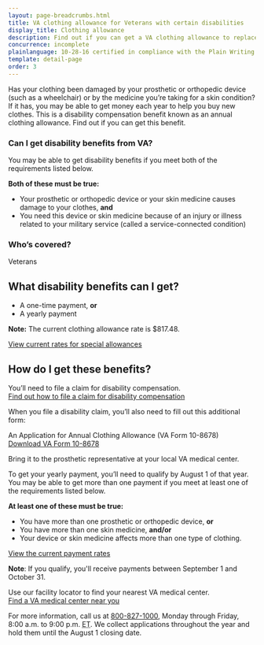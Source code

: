 ```yaml
---
layout: page-breadcrumbs.html
title: VA clothing allowance for Veterans with certain disabilities
display_title: Clothing allowance
description: Find out if you can get a VA clothing allowance to replace clothing damaged by your prosthetic or orthopedic device or by certain medicines. To get a yearly payment, you'll need to qualify by August 1 of each year. Learn more about rates and how to file a claim.
concurrence: incomplete
plainlanguage: 10-28-16 certified in compliance with the Plain Writing Act
template: detail-page
order: 3
---
```



<div class="va-introtext">

Has your clothing been damaged by your prosthetic or orthopedic device (such as a wheelchair) or by the medicine you’re taking for a skin condition? If it has, you may be able to get money each year to help you buy new clothes. This is a disability compensation benefit known as an annual clothing allowance. Find out if you can get this benefit.

</div>

<div class="feature" markdown="1">

### Can I get disability benefits from VA?

You may be able to get disability benefits if you meet both of the requirements listed below.

**Both of these must be true:**

  - Your prosthetic or orthopedic device or your skin medicine causes damage to your clothes, **and**
  - You need this device or skin medicine because of an injury or illness related to your military service (called a service-connected condition)



### Who’s covered?

Veterans
</div>

## What disability benefits can I get?

- A one-time payment, **or**
- A yearly payment <br>

**Note:** The current clothing allowance rate is $817.48. <br>

[View current rates for special allowances](https://www.benefits.va.gov/COMPENSATION/special_Benefit_Allowances_2018.asp)

## How do I get these benefits?

You’ll need to file a claim for disability compensation.<br>
[Find out how to file a claim for disability compensation](/disability/how-to-file-claim/)

When you file a disability claim, you’ll also need to fill out this additional form:

An Application for Annual Clothing Allowance (VA Form 10-8678)<br>
[Download VA Form 10-8678](https://www.va.gov/vaforms/medical/pdf/10-8678-fill.pdf)

Bring it to the prosthetic representative at your local VA medical center.

To get your yearly payment, you’ll need to qualify by August 1 of that year. You may be able to get more than one payment if you meet at least one of the requirements listed below.

**At least one of these must be true:**
- You have more than one prosthetic or orthopedic device, **or**
- You have more than one skin medicine, **and/or**
- Your device or skin medicine affects more than one type of clothing.

[View the current payment rates](https://www.benefits.va.gov/COMPENSATION/special_Benefit_Allowances_2018.asp)

**Note**: If you qualify, you'll receive payments between September 1 and October 31.



Use our facility locator to find your nearest VA medical center. <br>
[Find a VA medical center near you](/find-locations/)

For more information, call us at <a href="tel:+1-800-827-1000">800-827-1000</a>, Monday through Friday, 8:00 a.m. to 9:00 p.m. <abbr title="eastern time">ET</abbr>. We collect applications throughout the year and hold them until the August 1 closing date.
